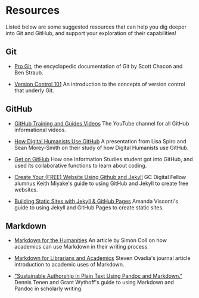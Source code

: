 # Resources

Listed below are some suggested resources that can help you dig deeper into Git and GitHub, and support your exploration of their capabilities!

## Git
* [Pro Git](https://git-scm.com/book/en/v2), the encyclopedic documentation of Git by Scott Chacon and Ben Straub.

* [Version Control 101](https://github.com/learn-co-students/git-version-control-101-v-000) An introduction to the concepts of version control that underly Git.

## GitHub 
* [GitHub Training and Guides Videos](https://www.youtube.com/channel/UCP7RrmoueENv9TZts3HXXtw) The YouTube channel for all GitHub informational videos. 

* [How Digital Humanists Use GitHub](https://digitalscholarship.wordpress.com/2016/07/20/presentation-on-how-digital-humanists-use-github/) A presentation from Lisa Spiro and Sean Morey-Smith on their study of how Digital Humanists use GitHub.

* [Get on GitHub](https://ischool.syr.edu/infospace/2017/02/27/get-on-github/) How one Information Studies student got into GitHub, and used its collaborative functions to learn about coding.

* [Create Your (FREE) Website Using Github and Jekyll](https://digitalfellows.commons.gc.cuny.edu/2016/03/21/create-your-free-website-using-github-and-jekyll/) GC Digital Fellow alumnus Keith Miyake's guide to using GitHub and Jekyll to create free websites.

* [Building Static Sites with Jekyll & GitHub Pages](https://programminghistorian.org/en/lessons/building-static-sites-with-jekyll-github-pages) Amanda Visconti's guide to using Jekyll and GitHub Pages to create static sites. 

## Markdown
* [Markdown for the Humanities](http://historytothepublic.org/introduction-markdown/) An article by Simon Coll on how academics can use Markdown in their writing process.

* [Markdown for Librarians and Academics](http://www.tandfonline.com/doi/abs/10.1080/01639269.2014.904696) Steven Ovadia's journal article introduction to academic uses of Markdown. 

* ["Sustainable Authorship in Plain Text Using Pandoc and Markdown."](http://programminghistorian.org/lessons/sustainable-authorship-in-plain-text-using-pandoc-and-markdown) Dennis Tenen and Grant Wythoff's guide to using Markdown and Pandoc in scholarly writing. 


